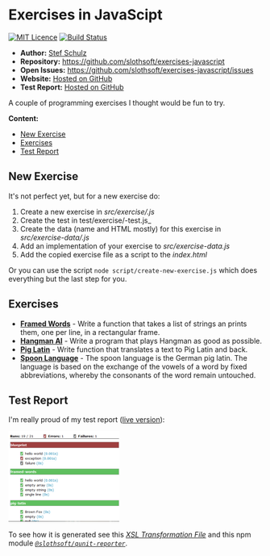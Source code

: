 # Exercises in JavaScipt

[![MIT Licence](https://img.shields.io/github/license/jenkinsci/java-client-api.svg?label=License)](http://opensource.org/licenses/MIT) [![Build Status](https://travis-ci.org/slothsoft/exercises-javascript.svg?branch=master)](https://travis-ci.org/slothsoft/exercises-javascript)

- **Author:** [Stef Schulz](mailto:s.schulz@slothsoft.de)
- **Repository:** <https://github.com/slothsoft/exercises-javascript>
- **Open Issues:** <https://github.com/slothsoft/exercises-javascript/issues>
- **Website:** [Hosted on GitHub](https://slothsoft.github.io/exercises-javascript/)
- **Test Report:** [Hosted on GitHub](https://slothsoft.github.io/exercises-javascript/test.html)

A couple of programming exercises I thought would be fun to try.

**Content:**
- [New Exercise](#new-exercise)
- [Exercises](#exercises)
- [Test Report](#test-report)



## New Exercise

It's not perfect yet, but for a new exercise do:

1. Create a new exercise in _src/exercise/<exercise>.js_
1. Create the test in test/exercise/<exercise>-test.js_
1. Create the data (name and HTML mostly) for this exercise in  _src/exercise-data/<exercise>.js_
1. Add an implementation of your exercise to _src/exercise-data.js_
1. Add the copied exercise file as a script to the _index.html_

Or you can use the script `node script/create-new-exercise.js` which does everything but the last step for you. 



## Exercises

- **[Framed Words](https://slothsoft.github.io/exercises-javascript/?exercise=framed-words)** - Write a function that takes a list of strings an prints them, one per line, in a rectangular frame.
- **[Hangman AI](https://slothsoft.github.io/exercises-javascript/?exercise=hangman-ai)** - Write a program that plays Hangman as good as possible.
- **[Pig Latin](https://slothsoft.github.io/exercises-javascript/?exercise=pig-latin)** - Write function that translates a text to Pig Latin and back.
- **[Spoon Language](https://slothsoft.github.io/exercises-javascript/?exercise=löffelsprache)** - The spoon language is the German pig latin. The language is based on the exchange of the vowels of a word by fixed abbreviations, whereby the consonants of the word remain untouched.




## Test Report

I'm really proud of my test report ([live version](https://slothsoft.github.io/exercises-javascript/test.html)):

![test-report](readme/test-report.png)

To see how it is generated see this _[XSL Transformation File](script/test-report.xsl)_ and this npm module _[`@slothsoft/qunit-reporter`](https://www.npmjs.com/package/@slothsoft/qunit-reporter)_.